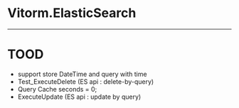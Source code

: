 ﻿
# Vitorm.ElasticSearch




----------------------

# TOOD


 - support store DateTime and query with time
 - Test_ExecuteDelete  (ES api : delete-by-query)
 - Query Cache seconds = 0;
 - ExecuteUpdate (ES api : update by query)

 


